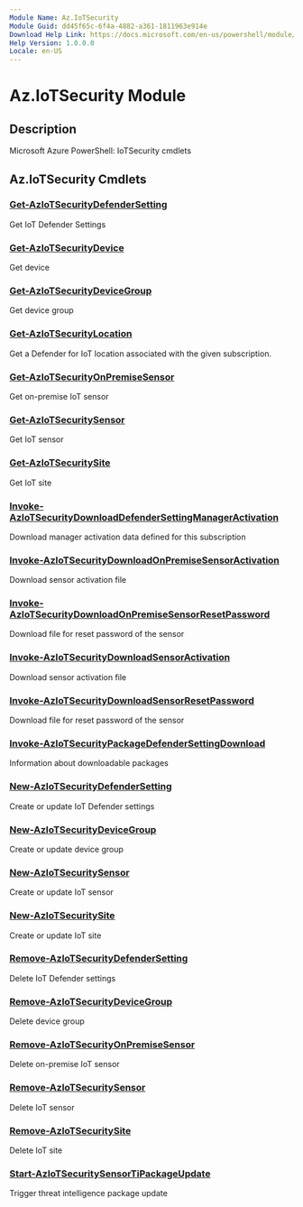 ```yaml
---
Module Name: Az.IoTSecurity
Module Guid: dd45f65c-6f4a-4882-a361-1811963e914e
Download Help Link: https://docs.microsoft.com/en-us/powershell/module/az.iotsecurity
Help Version: 1.0.0.0
Locale: en-US
---
```


# Az.IoTSecurity Module
## Description
Microsoft Azure PowerShell: IoTSecurity cmdlets

## Az.IoTSecurity Cmdlets
### [Get-AzIoTSecurityDefenderSetting](Get-AzIoTSecurityDefenderSetting.md)
Get IoT Defender Settings

### [Get-AzIoTSecurityDevice](Get-AzIoTSecurityDevice.md)
Get device

### [Get-AzIoTSecurityDeviceGroup](Get-AzIoTSecurityDeviceGroup.md)
Get device group

### [Get-AzIoTSecurityLocation](Get-AzIoTSecurityLocation.md)
Get a Defender for IoT location associated with the given subscription.

### [Get-AzIoTSecurityOnPremiseSensor](Get-AzIoTSecurityOnPremiseSensor.md)
Get on-premise IoT sensor

### [Get-AzIoTSecuritySensor](Get-AzIoTSecuritySensor.md)
Get IoT sensor

### [Get-AzIoTSecuritySite](Get-AzIoTSecuritySite.md)
Get IoT site

### [Invoke-AzIoTSecurityDownloadDefenderSettingManagerActivation](Invoke-AzIoTSecurityDownloadDefenderSettingManagerActivation.md)
Download manager activation data defined for this subscription

### [Invoke-AzIoTSecurityDownloadOnPremiseSensorActivation](Invoke-AzIoTSecurityDownloadOnPremiseSensorActivation.md)
Download sensor activation file

### [Invoke-AzIoTSecurityDownloadOnPremiseSensorResetPassword](Invoke-AzIoTSecurityDownloadOnPremiseSensorResetPassword.md)
Download file for reset password of the sensor

### [Invoke-AzIoTSecurityDownloadSensorActivation](Invoke-AzIoTSecurityDownloadSensorActivation.md)
Download sensor activation file

### [Invoke-AzIoTSecurityDownloadSensorResetPassword](Invoke-AzIoTSecurityDownloadSensorResetPassword.md)
Download file for reset password of the sensor

### [Invoke-AzIoTSecurityPackageDefenderSettingDownload](Invoke-AzIoTSecurityPackageDefenderSettingDownload.md)
Information about downloadable packages

### [New-AzIoTSecurityDefenderSetting](New-AzIoTSecurityDefenderSetting.md)
Create or update IoT Defender settings

### [New-AzIoTSecurityDeviceGroup](New-AzIoTSecurityDeviceGroup.md)
Create or update device group

### [New-AzIoTSecuritySensor](New-AzIoTSecuritySensor.md)
Create or update IoT sensor

### [New-AzIoTSecuritySite](New-AzIoTSecuritySite.md)
Create or update IoT site

### [Remove-AzIoTSecurityDefenderSetting](Remove-AzIoTSecurityDefenderSetting.md)
Delete IoT Defender settings

### [Remove-AzIoTSecurityDeviceGroup](Remove-AzIoTSecurityDeviceGroup.md)
Delete device group

### [Remove-AzIoTSecurityOnPremiseSensor](Remove-AzIoTSecurityOnPremiseSensor.md)
Delete on-premise IoT sensor

### [Remove-AzIoTSecuritySensor](Remove-AzIoTSecuritySensor.md)
Delete IoT sensor

### [Remove-AzIoTSecuritySite](Remove-AzIoTSecuritySite.md)
Delete IoT site

### [Start-AzIoTSecuritySensorTiPackageUpdate](Start-AzIoTSecuritySensorTiPackageUpdate.md)
Trigger threat intelligence package update

